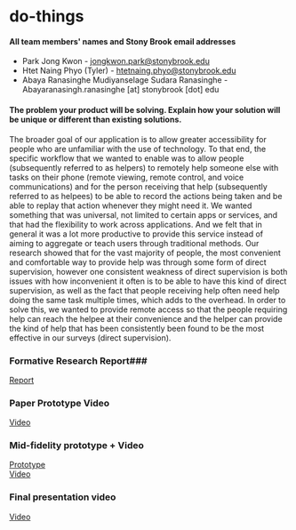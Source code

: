 # do-things

#### All team members' names and Stony Brook email addresses 

+ Park Jong Kwon - jongkwon.park@stonybrook.edu
+ Htet Naing Phyo (Tyler) - htetnaing.phyo@stonybrook.edu
+ Abaya Ranasinghe Mudiyanselage Sudara Ranasinghe - Abayaranasingh.ranasinghe [at] stonybrook [dot] edu

#### The problem your product will be solving. Explain how your solution will be unique or different than existing solutions.

The broader goal of our application is to allow greater accessibility for people who are unfamiliar with the use of technology. To that end, the specific workflow that we wanted to enable was to allow people (subsequently referred to as helpers) to remotely help someone else with tasks on their phone (remote viewing, remote control, and voice communications) and for the person receiving that help (subsequently referred to as helpees) to be able to record the actions being taken and be able to replay that action whenever they might need it. We wanted something that was universal, not limited to certain apps or services, and that had the flexibility to work across applications. And we felt that in general it was a lot more productive to provide this service instead of aiming to aggregate or teach users through traditional methods.
Our research showed that for the vast majority of people, the most convenient and comfortable way to provide help was through some form of direct supervision, however one consistent weakness of direct supervision is both issues with how inconvenient it often is to be able to have this kind of direct supervision, as well as the fact that people receiving help often need help doing the same task multiple times, which adds to the overhead.
In order to solve this, we wanted to provide remote access so that the people requiring help can reach the helpee at their convenience and the helper can provide the kind of help that has been consistently been found to be the most effective in our surveys (direct supervision).

### Formative Research Report###
[Report](https://github.com/sudara999/Do-Things/blob/master/User%20Research/Do-Things%20Formative%20Research.pdf)

### Paper Prototype Video ###
[Video]( https://drive.google.com/file/d/1q61lLPtI8YvnFgHM9qoRaOm8hfHbAdQk/view)

### Mid-fidelity prototype + Video
[Prototype](https://www.figma.com/file/JuAICXW3Js3UEXYbXsNnz3/Do-Things?node-id=0%3A1) <br>
[Video](https://github.com/sudara999/Do-Things/blob/appDev/User%20Research/Do-Things%20Mid%20Fidelity%20Prototype%20Video.mp4)

### Final presentation video ###
[Video](https://youtu.be/FqP9EIrZ2jE)
